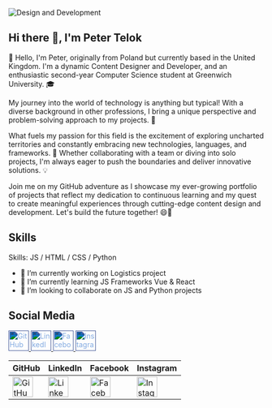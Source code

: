 ![Design and Development](https://github.com/PeterTelok/PeterTelok/blob/main/Purple%20Modern%20Gaming%20Youtube%20Banner.png)


## Hi there 👋, I'm Peter Telok
👋 Hello, I'm Peter, originally from Poland but currently based in the United Kingdom. I'm a dynamic Content Designer and Developer, and an enthusiastic second-year Computer Science student at Greenwich University. 🎓

My journey into the world of technology is anything but typical! With a diverse background in other professions, I bring a unique perspective and problem-solving approach to my projects. 🌟

What fuels my passion for this field is the excitement of exploring uncharted territories and constantly embracing new technologies, languages, and frameworks. 🚀 Whether collaborating with a team or diving into solo projects, I'm always eager to push the boundaries and deliver innovative solutions. 💡

Join me on my GitHub adventure as I showcase my ever-growing portfolio of projects that reflect my dedication to continuous learning and my quest to create meaningful experiences through cutting-edge content design and development. Let's build the future together! 😄🌌


## Skills

Skills:  JS / HTML / CSS / Python

- 🔭 I’m currently working on Logistics project 
- 🌱 I’m currently learning JS Frameworks Vue & React 
- 👯 I’m looking to collaborate on JS and Python projects  




## Social Media
<a href="https://github.com/PeterTelok">
  <img src="https://cdn.jsdelivr.net/npm/simple-icons@3.0.1/icons/github.svg" alt="GitHub" style="height: 40px; filter: invert(77%) sepia(16%) saturate(1711%) hue-rotate(187deg) brightness(93%) contrast(89%);">
</a>
<a href="https://www.linkedin.com/in/piotr-telok-a060a3162/">
  <img src="https://cdn.jsdelivr.net/npm/simple-icons@3.0.1/icons/linkedin.svg" alt="LinkedIn" style="height: 40px; filter: invert(77%) sepia(16%) saturate(1711%) hue-rotate(187deg) brightness(93%) contrast(89%);">
</a>
<a href="https://www.facebook.com/pylos.pl.1">
  <img src="https://cdn.jsdelivr.net/npm/simple-icons@3.0.1/icons/facebook.svg" alt="Facebook" style="height: 40px; filter: invert(77%) sepia(16%) saturate(1711%) hue-rotate(187deg) brightness(93%) contrast(89%);">
</a>
<a href="https://www.instagram.com/pylospl/">
  <img src="https://cdn.jsdelivr.net/npm/simple-icons@3.0.1/icons/instagram.svg" alt="Instagram" style="height: 40px; filter: invert(77%) sepia(16%) saturate(1711%) hue-rotate(187deg) brightness(93%) contrast(89%);">
</a>




| GitHub | LinkedIn | Facebook | Instagram |
| ------ | -------- | -------- | --------- |
| [<img src="https://cdn.jsdelivr.net/npm/simple-icons@3.0.1/icons/github.svg" alt="GitHub" height="40" style="fill: lightblue;">](https://github.com/PeterTelok) | [<img src="https://cdn.jsdelivr.net/npm/simple-icons@3.0.1/icons/linkedin.svg" alt="LinkedIn" height="40" style="fill: lightblue;">](https://www.linkedin.com/in/piotr-telok-a060a3162/) | [<img src="https://cdn.jsdelivr.net/npm/simple-icons@3.0.1/icons/facebook.svg" alt="Facebook" height="40" style="fill: lightblue;">](https://www.facebook.com/pylos.pl.1) | [<img src="https://cdn.jsdelivr.net/npm/simple-icons@3.0.1/icons/instagram.svg" alt="Instagram" height="40" style="fill: lightblue;">](https://www.instagram.com/pylospl/) |
